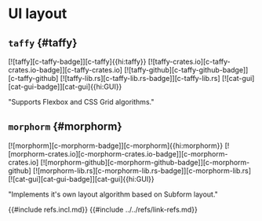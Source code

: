 # UI layout

## `taffy` {#taffy}

[![taffy][c-taffy-badge]][c-taffy]{{hi:taffy}}
[![taffy-crates.io][c-taffy-crates.io-badge]][c-taffy-crates.io]
[![taffy-github][c-taffy-github-badge]][c-taffy-github]
[![taffy-lib.rs][c-taffy-lib.rs-badge]][c-taffy-lib.rs]
[![cat-gui][cat-gui-badge]][cat-gui]{{hi:GUI}}

"Supports Flexbox and CSS Grid algorithms."

## `morphorm` {#morphorm}

[![morphorm][c-morphorm-badge]][c-morphorm]{{hi:morphorm}}
[![morphorm-crates.io][c-morphorm-crates.io-badge]][c-morphorm-crates.io]
[![morphorm-github][c-morphorm-github-badge]][c-morphorm-github]
[![morphorm-lib.rs][c-morphorm-lib.rs-badge]][c-morphorm-lib.rs]
[![cat-gui][cat-gui-badge]][cat-gui]{{hi:GUI}}

"Implements it's own layout algorithm based on Subform layout."

{{#include refs.incl.md}}
{{#include ../../refs/link-refs.md}}

<div class="hidden">
</div>
